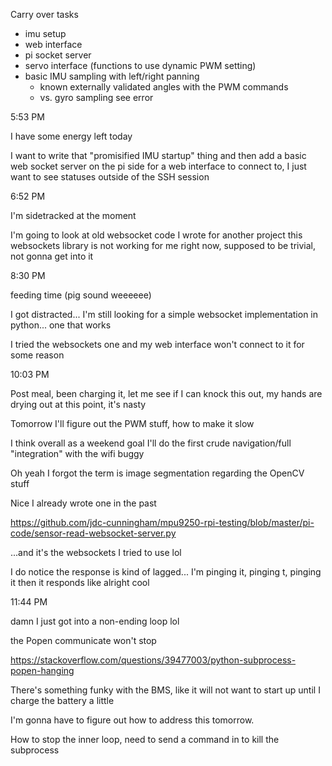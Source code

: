 Carry over tasks
- imu setup
- web interface
- pi socket server
- servo interface (functions to use dynamic PWM setting)
- basic IMU sampling with left/right panning
  - known externally validated angles with the PWM commands
  - vs. gyro sampling see error

5:53 PM

I have some energy left today

I want to write that "promisified IMU startup" thing and then add a basic web socket server on the pi side for a web interface to connect to, I just want to see statuses outside of the SSH session

6:52 PM

I'm sidetracked at the moment

I'm going to look at old websocket code I wrote for another project this websockets library is not working for me right now, supposed to be trivial, not gonna get into it

8:30 PM

feeding time (pig sound weeeeee)

I got distracted... I'm still looking for a simple websocket implementation in python... one that works

I tried the websockets one and my web interface won't connect to it for some reason

10:03 PM

Post meal, been charging it, let me see if I can knock this out, my hands are drying out at this point, it's nasty

Tomorrow I'll figure out the PWM stuff, how to make it slow

I think overall as a weekend goal I'll do the first crude navigation/full "integration" with the wifi buggy

Oh yeah I forgot the term is image segmentation regarding the OpenCV stuff

Nice I already wrote one in the past

https://github.com/jdc-cunningham/mpu9250-rpi-testing/blob/master/pi-code/sensor-read-websocket-server.py

...and it's the websockets I tried to use lol

I do notice the response is kind of lagged... I'm pinging it, pinging t, pinging it then it responds like alright cool

11:44 PM

damn I just got into a non-ending loop lol

the Popen communicate won't stop

https://stackoverflow.com/questions/39477003/python-subprocess-popen-hanging

There's something funky with the BMS, like it will not want to start up until I charge the battery a little

I'm gonna have to figure out how to address this tomorrow.

How to stop the inner loop, need to send a command in to kill the subprocess